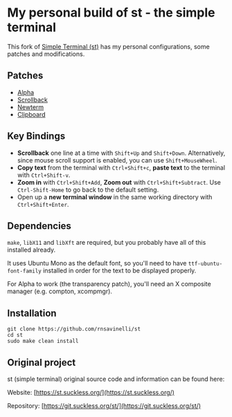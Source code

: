 # My personal build of st - the simple terminal

This fork of [Simple Terminal (st)](https://st.suckless.org/) has my personal configurations, some patches and modifications.

## Patches

+ [Alpha](https://st.suckless.org/patches/alpha/)
+ [Scrollback](https://st.suckless.org/patches/scrollback/)
+ [Newterm](https://st.suckless.org/patches/newterm/)
+ [Clipboard](https://st.suckless.org/patches/clipboard/)

## Key Bindings

+ **Scrollback** one line at a time with `Shift+Up` and `Shift+Down`. Alternatively, since mouse scroll support is enabled, you can use `Shift+MouseWheel`.
+ **Copy text** from the terminal with `Ctrl+Shift+c`, **paste text** to the terminal with `Ctrl+Shift-v`.
+ **Zoom in** with `Ctrl+Shift+Add`, **Zoom out** with `Ctrl+Shift+Subtract`. Use `Ctrl-Shift-Home` to go back to the default setting.
+ Open up a **new terminal window** in the same working directory with `Ctrl+Shift+Enter`.

## Dependencies

`make`, `libX11` and `libXft` are required, but you probably have all of this installed already.

It uses Ubuntu Mono as the default font, so you'll need to have `ttf-ubuntu-font-family` installed in order for the text to be displayed properly.

For Alpha to work (the transparency patch), you'll need an X composite manager (e.g. compton, xcompmgr).

## Installation
```
git clone https://github.com/rnsavinelli/st
cd st
sudo make clean install
```

## Original project
st (simple terminal) original source code and information can be found here:

Website: [https://st.suckless.org/](https://st.suckless.org/)

Repository: [https://git.suckless.org/st/](https://git.suckless.org/st/)

